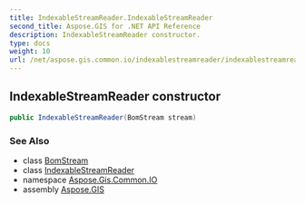 ```yaml
---
title: IndexableStreamReader.IndexableStreamReader
second_title: Aspose.GIS for .NET API Reference
description: IndexableStreamReader constructor. 
type: docs
weight: 10
url: /net/aspose.gis.common.io/indexablestreamreader/indexablestreamreader/
---
```

## IndexableStreamReader constructor

```csharp
public IndexableStreamReader(BomStream stream)
```

### See Also

* class [BomStream](../../bomstream/)
* class [IndexableStreamReader](../)
* namespace [Aspose.Gis.Common.IO](../../indexablestreamreader/)
* assembly [Aspose.GIS](../../../)


